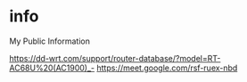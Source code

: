 # info
My Public Information

https://dd-wrt.com/support/router-database/?model=RT-AC68U%20(AC1900)_-
https://meet.google.com/rsf-ruex-nbd

